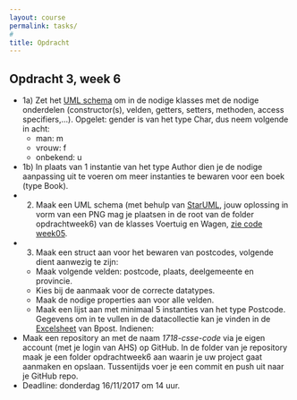 ```yaml
---
layout: course
permalink: tasks/
#
title: Opdracht
---
```


## Opdracht 3, week 6
- 1a) Zet het [UML schema](https://i.stack.imgur.com/vCgMF.png) om in de nodige klasses met de nodige onderdelen (constructor(s), velden, getters, setters, methoden, access specifiers,...).
Opgelet: gender is van het type Char, dus neem volgende in acht:
  - man: m
  - vrouw: f
  - onbekend: u
- 1b) In plaats van 1 instantie van het type Author dien je de nodige aanpassing uit te voeren om meer instanties te bewaren voor een boek (type Book).
- 2) Maak een UML schema (met behulp van [StarUML](http://staruml.io), jouw oplossing in vorm van een PNG mag je plaatsen in de root van de folder opdrachtweek6) van de klasses Voertuig en Wagen, [zie code week05](https://github.com/gdmgent/1718-csse-code/tree/master/week05).
- 3) Maak een struct aan voor het bewaren van postcodes, volgende dient aanwezig te zijn:
    - Maak volgende velden: postcode, plaats, deelgemeente en provincie.
    - Kies bij de aanmaak voor de correcte datatypes.
    - Maak de nodige properties aan voor alle velden.
    - Maak een lijst aan met minimaal 5 instanties van het type Postcode.
    Gegevens om in te vullen in de datacollectie kan je vinden in de [Excelsheet](http://www.bpost2.be/zipcodes/files/zipcodes_alpha_nl.xls?_ga=2.170740832.1384631120.1510665399-1085650226.1510665399) van Bpost. 
Indienen:
- Maak een repository an met de naam *1718-csse-code* via je eigen account (met je login van AHS) op GitHub. In de folder van je repository maak je een folder opdrachtweek6 aan waarin je uw project gaat aanmaken en opslaan. Tussentijds voer je een commit en push uit naar je GitHub repo.
- Deadline: donderdag 16/11/2017 om 14 uur.